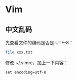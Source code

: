 # Vim

## 中文乱码

先查看文件的编码是否是 UTF-8：

```bash
file xxx.txt
```

修改 ~/.vimrc，加上一下内容：

```text
set encoding=utf-8
```
